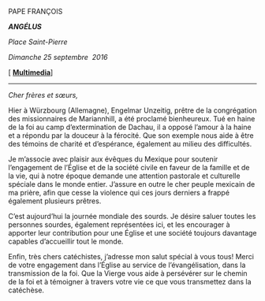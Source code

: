 PAPE FRANÇOIS

***ANGÉLUS***

*Place Saint-Pierre*

*Dimanche 25 septembre  2016*

\[ **[Multimedia](http://w2.vatican.va/content/francesco/fr/events/event.dir.html/content/vaticanevents/fr/2016/9/25/angelus.html)**\]

* * *

*Cher frères et sœurs,*

Hier à Würzbourg (Allemagne), Engelmar Unzeitig, prêtre de la congrégation des missionnaires de Mariannhill, a été proclamé bienheureux. Tué en haine de la foi au camp d’extermination de Dachau, il a opposé l’amour à la haine et a répondu par la douceur à la férocité. Que son exemple nous aide à être des témoins de charité et d’espérance, également au milieu des difficultés.

Je m’associe avec plaisir aux évêques du Mexique pour soutenir l’engagement de l’Église et de la société civile en faveur de la famille et de la vie, qui à notre époque demande une attention pastorale et culturelle spéciale dans le monde entier. J’assure en outre le cher peuple mexicain de ma prière, afin que cesse la violence qui ces jours derniers a frappé également plusieurs prêtres.

C’est aujourd’hui la journée mondiale des sourds. Je désire saluer toutes les personnes sourdes, également représentées ici, et les encourager à apporter leur contribution pour une Église et une société toujours davantage capables d’accueillir tout le monde.

Enfin, très chers catéchistes, j’adresse mon salut spécial à vous tous! Merci de votre engagement dans l’Église au service de l’évangélisation, dans la transmission de la foi. Que la Vierge vous aide à persévérer sur le chemin de la foi et à témoigner à travers votre vie ce que vous transmettez dans la catéchèse.